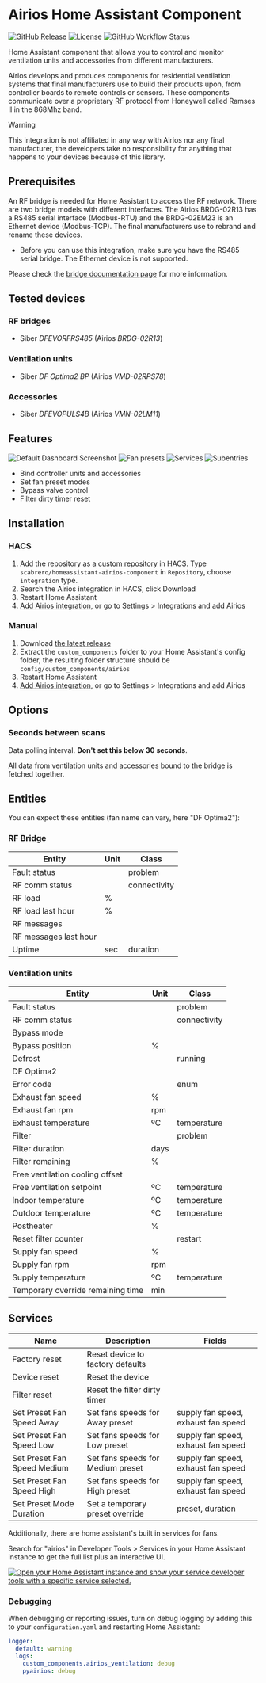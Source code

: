 # Airios Home Assistant Component

[![GitHub Release](https://img.shields.io/github/release/scabrero/homeassistant-airios-component.svg)](https://github.com/scabrero/homeassistant-airios-component/releases)
[![License](https://img.shields.io/github/license/scabrero/homeassistant-airios-component.svg)](https://github.com/scabrero/homeassistant-airios-component/blob/main/LICENSE)
![GitHub Workflow Status](https://img.shields.io/github/actions/workflow/status/scabrero/homeassistant-airios-component/validate.yml)

Home Assistant component that allows you to control and monitor ventilation units and accessories from different manufacturers.

Airios develops and produces components for residential ventilation systems that final manufacturers use to build their products upon, from controller boards to remote controls or sensors. These components communicate over a proprietary RF protocol from Honeywell called Ramses II in the 868Mhz band.

> [!WARNING]
> This integration is not affiliated in any way with Airios nor any final manufacturer, the developers take no responsibility for anything that happens to your devices because of this library.


## Prerequisites

An RF bridge is needed for Home Assistant to access the RF network. There are two bridge models with different interfaces. The Airios BRDG-02R13 has a RS485 serial interface (Modbus-RTU) and the BRDG-02EM23 is an Ethernet device (Modbus-TCP). The final manufacturers use to rebrand and rename these devices.

- Before you can use this integration, make sure you have the RS485 serial bridge. The Ethernet device is not supported.

Please check the [bridge documentation page](doc/1-brdg02r13.md) for more information.

## Tested devices

### RF bridges

* Siber *DFEVORFRS485* (Airios *BRDG-02R13*)

### Ventilation units

* Siber *DF Optima2 BP* (Airios *VMD-02RPS78*)

### Accessories

* Siber *DFEVOPULS4B* (Airios *VMN-02LM11*)


## Features

![Default Dashboard Screenshot](doc/assets/dashboard.png)
![Fan presets](doc/assets/fan_presets.png)
![Services](doc/assets/services.png)
![Subentries](doc/assets/subentries.png)

* Bind controller units and accessories
* Set fan preset modes
* Bypass valve control
* Filter dirty timer reset

## Installation

### HACS

1. Add the repository as a [custom repository](https://hacs.xyz/docs/faq/custom_repositories) in HACS. Type `scabrero/homeassistant-airios-component` in `Repository`, choose `integration` type.
2. Search the Airios integration in HACS, click Download
3. Restart Home Assistant
4. [Add Airios integration](https://my.home-assistant.io/redirect/config_flow_start/?domain=airios_ventilation), or go to Settings > Integrations and add Airios

### Manual

1. Download [the latest release](https://github.com/scabrero/homeassistant-airios-component/releases)
2. Extract the `custom_components` folder to your Home Assistant's config folder, the resulting folder structure should be `config/custom_components/airios`
3. Restart Home Assistant
4. [Add Airios integration](https://my.home-assistant.io/redirect/config_flow_start/?domain=airios_ventilation), or go to Settings > Integrations and add Airios

## Options

### Seconds between scans

Data polling interval. **Don't set this below 30 seconds**.

All data from ventilation units and accessories bound to the bridge is fetched together.

## Entities

You can expect these entities (fan name can vary, here "DF Optima2"):

### RF Bridge

| Entity                                                                        | Unit   | Class        |
|-------------------------------------------------------------------------------|--------|--------------|
| Fault status                                                                  |        | problem      |
| RF comm status                                                                |        | connectivity |
| RF load                                                                       | %      |              |
| RF load last hour                                                             | %      |              |
| RF messages                                                                   |        |              |
| RF messages last hour                                                         |        |              |
| Uptime                                                                        | sec    | duration     |

### Ventilation units

| Entity                                                                        | Unit   | Class        |
|-------------------------------------------------------------------------------|--------|--------------|
| Fault status                                                                  |        | problem      |
| RF comm status                                                                |        | connectivity |
| Bypass mode                                                                   |        |              |
| Bypass position                                                               | %      |              |
| Defrost                                                                       |        | running      |
| DF Optima2                                                                    |        |              |
| Error code                                                                    |        | enum         |
| Exhaust fan speed                                                             | %      |              |
| Exhaust fan rpm                                                               | rpm    |              |
| Exhaust temperature                                                           | ºC     | temperature  |
| Filter                                                                        |        | problem      |
| Filter duration                                                               | days   |              |
| Filter remaining                                                              | %      |              |
| Free ventilation cooling offset                                               |        |              |
| Free ventilation setpoint                                                     | ºC     | temperature  |
| Indoor temperature                                                            | ºC     | temperature  |
| Outdoor temperature                                                           | ºC     | temperature  |
| Postheater                                                                    | %      |              |
| Reset filter counter                                                          |        | restart      |
| Supply fan speed                                                              | %      |              |
| Supply fan rpm                                                                | rpm    |              |
| Supply temperature                                                            | ºC     | temperature  |
| Temporary override remaining time                                             | min    |              |

## Services

| Name                        | Description                       | Fields                              |
|-----------------------------|-----------------------------------|-------------------------------------|
| Factory reset               | Reset device to factory defaults  |                                     |
| Device reset                | Reset the device                  |                                     |
| Filter reset                | Reset the filter dirty timer      |                                     |
| Set Preset Fan Speed Away   | Set fans speeds for Away preset   | supply fan speed, exhaust fan speed |
| Set Preset Fan Speed Low    | Set fans speeds for Low preset    | supply fan speed, exhaust fan speed |
| Set Preset Fan Speed Medium | Set fans speeds for Medium preset | supply fan speed, exhaust fan speed |
| Set Preset Fan Speed High   | Set fans speeds for High preset   | supply fan speed, exhaust fan speed |
| Set Preset Mode Duration    | Set a temporary preset override   | preset, duration                    |

Additionally, there are home assistant's built in services for fans.

Search for "airios" in Developer Tools > Services in your Home Assistant instance to get the full list plus an interactive UI.

[![Open your Home Assistant instance and show your service developer tools with a specific service selected.](https://my.home-assistant.io/badges/developer_call_service.svg)](https://my.home-assistant.io/redirect/developer_call_service/?service=airios_ventilation.set_preset_mode_duration)

### Debugging

When debugging or reporting issues, turn on debug logging by adding this to your `configuration.yaml`
and restarting Home Assistant:

```yaml
logger:
  default: warning
  logs:
    custom_components.airios_ventilation: debug
    pyairios: debug
```


